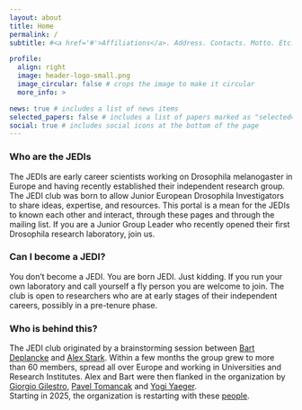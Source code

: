 ```yaml
---
layout: about
title: Home
permalink: /
subtitle: #<a href='#'>Affiliations</a>. Address. Contacts. Motto. Etc.

profile:
  align: right
  image: header-logo-small.png
  image_circular: false # crops the image to make it circular
  more_info: >

news: true # includes a list of news items
selected_papers: false # includes a list of papers marked as "selected={true}"
social: true # includes social icons at the bottom of the page
---
```


<p></p>
<h3> Who are the JEDIs</h3>
The JEDIs are early career scientists working on Drosophila melanogaster in Europe and having recently established their independent research group. 
<br>
The JEDI club was born to allow Junior European Drosophila Investigators to share ideas, expertise, and resources. This portal is a mean for the JEDIs to known each other and interact, through these pages and through the mailing list.
If you are a Junior Group Leader who recently opened their first Drosophila research laboratory, join us.
<p></p>
<h3> Can I become a JEDI?</h3>
You don’t become a JEDI. You are born JEDI. Just kidding. 
If you run your own laboratory and call yourself a fly person you are welcome to join. The club is open to researchers who are at early stages of their independent careers, possibly in a pre-tenure phase. 

<h3> Who is behind this?</h3>
The JEDI club originated by a brainstorming session between <a href="https://www.epfl.ch/labs/deplanckelab/" target="_blank">Bart Deplancke</a> and <a href ="https://starklab.org/" target="_blanck">Alex Stark</a>. Within a few months the group grew to more than 60 members, spread all over Europe and working in Universities and Research Institutes. Alex and Bart were then flanked in the organization by <a href = "https://profiles.imperial.ac.uk/g.gilestro" target="_blank">Giorgio Gilestro</a>, <a href = "https://www.mpi-cbg.de/research/researchgroups/currentgroups/pavel-tomancak/group-leader" target="_blank">Pavel Tomancak</a> and <a href="https://www.linkedin.com/in/yogi-jaeger/" target="_blank">Yogi Yaeger</a>.
<br>
Starting in 2025, the organization is restarting with these <a href ="https://flies-jedi.github.io/people/">people</a>.


<!--rite your biography here. Tell the world about yourself. Link to your favorite [subreddit](http://reddit.com). You can put a picture in, too. The code is already in, just name your picture `prof_pic.jpg` and put it in the `img/` folder.
Put your address / P.O. box / other info right below your picture. You can also disable any of these elements by editing `profile` property of the YAML header of your `_pages/about.md`. Edit `_bibliography/papers.bib` and Jekyll will render your [publications page](/al-folio/publications/) automatically.
Link to your social media connections, too. This theme is set up to use [Font Awesome icons](https://fontawesome.com/) and [Academicons](https://jpswalsh.github.io/academicons/), like the ones below. Add your Facebook, Twitter, LinkedIn, Google Scholar, or just disable all of them.-->
